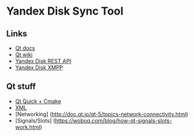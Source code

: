 # Yandex Disk Sync Tool

## Links
* [Qt docs](http://doc.qt.io/qt-5/)
* [Qt wiki](https://wiki.qt.io/Main)
* [Yandex Disk REST API](https://tech.yandex.ru/disk/rest/)
* [Yandex Disk XMPP](https://tech.yandex.ru/disk/doc/dg/concepts/xmpp_xmpp-connection-docpage/)
## Qt stuff
* [Qt Quick + Cmake](http://doc.qt.io/QtQuickCompiler/qquickcompiler-building-with-cmake.html)
* [XML](http://doc.qt.io/qt-5/qtxml-module.html)
* [Networking] (http://doc.qt.io/qt-5/topics-network-connectivity.html)
* [Signals/Slots] (https://woboq.com/blog/how-qt-signals-slots-work.html)





